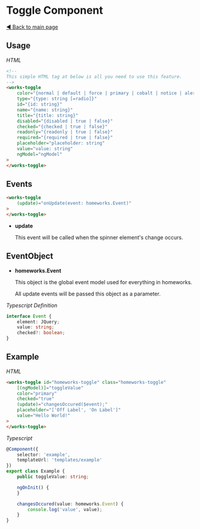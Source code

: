 # Toggle Component

[:arrow_backward: Back to main page](../../README.md)

## Usage

*HTML*

```html
<!--
This simple HTML tag at below is all you need to use this feature.
-->
<works-toggle
    color="{normal | default | force | primary | cobalt | notice | alert | danger | success}"
    type="{type: string [=radio]}"
    id="{id: string}"
    name="{name: string}"
    title="{title: string}"
    disabled="{disabled | true | false}"
    checked="{checked | true | false}"
    readonly="{readonly | true | false}"
    required="{required | true | false}"
    placeholder="placeholder: string"
    value="value: string"
    ngModel="ngModel"
>
</works-toggle>
```

## Events

```html
<works-toggle
    (update)="onUpdate(event: homeworks.Event)"
>
</works-toggle>
```

- **update**
 
  This event will be called when the spinner element's change occurs.

## EventObject

- **homeworks.Event**

  This object is the global event model used for everything in homeworks.

  All update events will be passed this object as a parameter.

*Typescript Definition*

```typescript
interface Event {
    element: JQuery;
    value: string;
    checked?: boolean;
}
```

## Example

*HTML*

```html
<works-toggle id="homeworks-toggle" class="homeworks-toggle"
    [(ngModel)]="toggleValue"
    color="primary"
    checked="true"
    (update)="changesOccured($event);"
    placeholder="['Off Label', 'On Label']"
    value="Hello World!"
>
</works-toggle>
```

*Typescript*
```typescript
@Component({
    selector: 'example',
    templateUrl: 'templates/example'
})
export class Example {
    public toggleValue: string;

    ngOnInit() {    
    }

    changesOccured(value: homeworks.Event) {
        console.log('value', value);
    }
}
```
